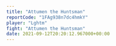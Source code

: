 ```yaml
---
title: "Attumen the Huntsman"
reportCode: "1FAg938n7dc4hmkY"
player: "Lghtm"
fight: "Attumen the Huntsman"
date: 2021-09-12T20:20:12.967000+00:00
---
```

